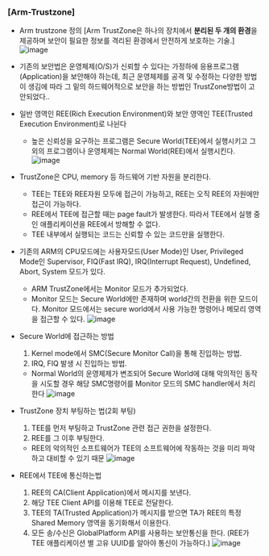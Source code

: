 ### [Arm-Trustzone]

* Arm trustzone 정의
[Arm TrustZone은 하나의 장치에서 **분리된 두 개의 환경**을 제공하며 보안이 필요한 정보를 격리된 환경에서 안전하게 보호하는 기술.]
![image](https://user-images.githubusercontent.com/78716763/118459760-0337b980-b737-11eb-9624-54f21dd4c618.png)

- 기존의 보안법은 운영체제(O/S)가 신뢰할 수 있다는 가정하에 응용프로그램(Application)을 보안해야 하는데, 최근 운영체제를 공격 및 수정하는 다양한 방법이 생김에 따라 그 밑의 하드웨어적으로 보안을 하는 방법인 TrustZone방법이 고안되었다..


* 일반 영역인 REE(Rich Execution Environment)와 보안 영역인 TEE(Trusted Execution Environment)로 나뉜다
  * 높은 신뢰성을 요구하는 프로그램은 Secure World(TEE)에서 실행시키고 그 외의 프로그램이나 운영체제는 Normal World(REE)에서 실행시킨다.
![image](https://user-images.githubusercontent.com/78716763/118459691-f3b87080-b736-11eb-8985-cd621c876626.png)
 
 
 
* TrustZone은 CPU, memory 등 하드웨어 기반 자원을 분리한다.
  * TEE는 TEE와 REE자원 모두에 접근이 가능하고, REE는 오직 REE의 자원에만 접근이 가능하다.
  * REE에서 TEE에 접근할 때는 page fault가 발생한다. 따라서 TEE에서 실행 중인 애플리케이션을 REE에서 방해할 수 없다.
  * TEE 내부에서 실행되는 코드는 신뢰할 수 있는 코드만을 실행한다.



* 기존의 ARM의 CPU모드에는 사용자모드(User Mode)인 User, Privileged Mode인 Supervisor, FIQ(Fast IRQ), IRQ(Interrupt Request), Undefined, Abort, System 모드가 있다.
  * ARM TrustZone에서는 Monitor 모드가 추가되었다.
  * Monitor 모드는 Secure World에만 존재하며 world간의 전환을 위한 모드이다. Monitor 모드에서는 secure world에서 사용 가능한 명령어나 메모리 영역을 접근할 수 있다.
![image](https://user-images.githubusercontent.com/78716763/118459536-cbc90d00-b736-11eb-82af-f9d6e4fefd4e.png)



* Secure World에 접근하는 방법
  1. Kernel mode에서 SMC(Secure Monitor Call)을 통해 진입하는 방법.
  2. IRQ, FIQ 발생 시 진입하는 방법.
  * Normal World의 운영체제가 변조되어 Secure World에 대해 악의적인 동작을 시도할 경우 해당 SMC명령어를 Monitor 모드의 SMC handler에서 처리한다
 ![image](https://user-images.githubusercontent.com/78716763/118459561-d2578480-b736-11eb-9342-6cccd9a80314.png)

 
 
* TrustZone 장치 부팅하는 법(2회 부팅)
  1. TEE를 먼저 부팅하고 TrustZone 관련 접근 권한을 설정한다.
  2. REE를 그 이후 부팅한다.
  * REE의 악의적인 소프트웨어가 TEE의 소프트웨어에 작동하는 것을 미리 파악하고 대비할 수 있기 때문
![image](https://user-images.githubusercontent.com/78716763/118459581-d7b4cf00-b736-11eb-84f3-922b552cc0eb.png)



* REE에서 TEE에 통신하는법
  1. REE의 CA(Client Application)에서 메시지를 보낸다.
  2. 해당 TEE Client API를 이용해 TEE로 전달한다.
  3. TEE의 TA(Trusted Application)가 메시지를 받으면 TA가 REE의 특정 Shared Memory 영역을 동기화해서 이용한다.
  4. 모든 송/수신은 GlobalPlatform API를 사용하는 보안통신을 한다. (REE가 TEE 애플리케이션 별 고유 UUID를 알아야 통신이 가능하다.)
![image](https://user-images.githubusercontent.com/78716763/118459646-e7341800-b736-11eb-8d78-5e5a5a8615ad.png)

